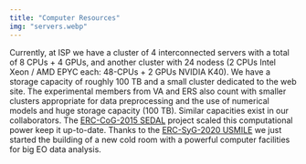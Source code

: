 ```yaml
---
title: "Computer Resources"
img: "servers.webp"
---
```


Currently, at ISP we have a cluster of 4 interconnected servers with a total of 8 CPUs + 4 GPUs, and another cluster with 24 nodess (2 CPUs Intel Xeon / AMD EPYC each: 48-CPUs + 2 GPUs NVIDIA K40). We have a storage capacity of roughly 100 TB and a small cluster dedicated to the web site. The experimental members from VA and ERS also count with smaller clusters appropriate for data preprocessing and the use of numerical models and huge storage capacity (100 TB). Similar capacities exist in our collaborators. The [ERC-CoG-2015 SEDAL](https://cordis.europa.eu/project/id/647423/) project scaled this computational power keep it up-to-date. Thanks to the [ERC-SyG-2020 USMILE](https://cordis.europa.eu/project/id/855187/es) we just started the building of a new cold room with a powerful computer facilities for big EO data analysis.